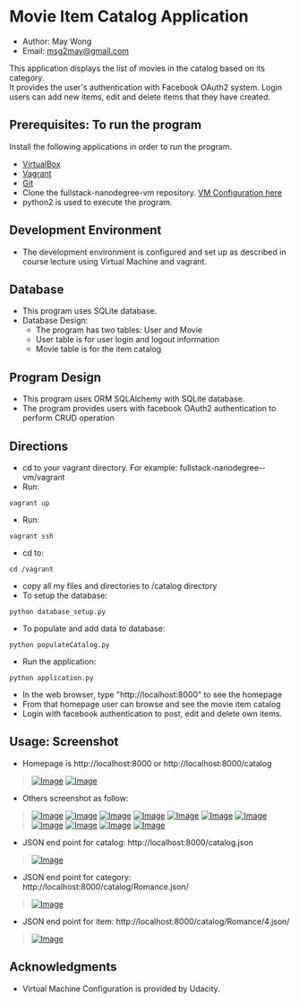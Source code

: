 # Movie Item Catalog Application

* Author: May Wong
* Email: msg2may@gmail.com

This application displays the list of movies in the catalog based on its category.  
It provides the user's authentication with Facebook OAuth2 system.
Login users can add new items, edit and delete items that they have created.


## Prerequisites: To run the program

Install the following applications in order to run the program.

  * [VirtualBox](https://www.virtualbox.org)
  * [Vagrant](https://www.vagrantup.com)
  * [Git](https://git-scm.com/)
  * Clone the fullstack-­nanodegree-­vm repository. [VM Configuration here](https://github.com/udacity/fullstack-nanodegree-vm)
  * python2 is used to execute the program.

## Development Environment

  * The development environment is configured and set up as described in course lecture using Virtual Machine and vagrant.


## Database

  * This program uses SQLite database.
  * Database Design:
    - The program has two tables: User and Movie
    - User table is for user login and logout information
    - Movie table is for the item catalog

## Program Design

  * This program uses ORM SQLAlchemy with SQLite database.  
  * The program provides users with facebook OAuth2 authentication to perform CRUD operation


## Directions

  * cd to your vagrant directory. For example: fullstack-­nanodegree-­vm/vagrant
  * Run:
   ```
   vagrant up
   ```
  * Run:
   ```
   vagrant ssh
   ```
  * cd to:
   ```
   cd /vagrant
   ```
  * copy all my files and directories to /catalog directory
  * To setup the database:
  ```
  python database_setup.py
  ```
  * To populate and add data to database:
  ```
  python populateCatalog.py
  ```
  * Run the application:
  ```
  python application.py
  ```
  * In the web browser, type "http://localhost:8000" to see the homepage
  * From that homepage user can browse and see the movie item catalog
  * Login with facebook authentication to post, edit and delete own items.

## Usage: Screenshot
  * Homepage is http://localhost:8000 or http://localhost:8000/catalog
  > [![Image](png/homePage.png)](Image)
  > [![Image](png/homePage_userLogin.png)](Image)

  * Others screenshot as follow:
  > [![Image](png/public_category.png)](Image)
  > [![Image](png/public_item_description.png)](Image)
  > [![Image](png/facebook_login1.png)](Image)
  > [![Image](png/facebook_login2.png)](Image)
  > [![Image](png/facebook_login3.png)](Image)
  > [![Image](png/add_newItem.png)](Image)
  > [![Image](png/edit_item.png)](Image)
  > [![Image](png/item_description_userLogin.png)](Image)
  > [![Image](png/delete_item.png)](Image)
  > [![Image](png/delete_item_message.png)](Image)
  > [![Image](png/user_logout_message.png)](Image)

  * JSON end point for catalog: http://localhost:8000/catalog.json
  > [![Image](png/catalog_json.png)](Image)

  * JSON end point for category: http://localhost:8000/catalog/Romance.json/
  > [![Image](png/category_json.png)](Image)

  * JSON end point for item: http://localhost:8000/catalog/Romance/4.json/
  > [![Image](png/category_movieID_json.png)](Image)


## Acknowledgments
  * Virtual Machine Configuration is provided by Udacity.
